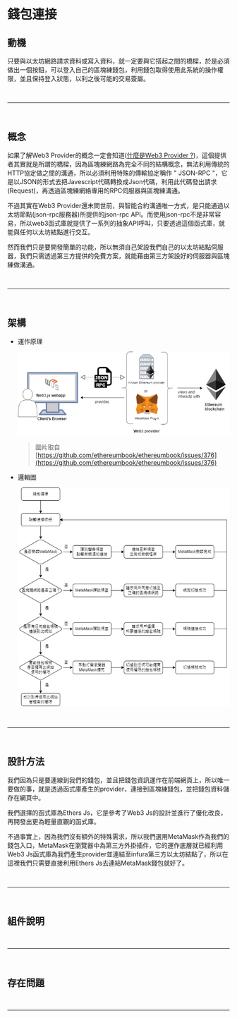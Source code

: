# 錢包連接

## 動機
只要與以太坊網路請求資料或寫入資料，就一定要與它搭起之間的橋樑，於是必須做出一個按鈕，可以登入自己的區塊練錢包，利用錢包取得使用此系統的操作權限，並且保持登入狀態，以利之後可能的交易簽屬。

<br/>
<hr/>
<br/>

## 概念
如果了解Web3 Provider的概念一定會知道([什麼是Web3 Provider ?]())，這個提供者其實就是所謂的橋樑，因為區塊練網路為完全不同的結構概念，無法利用傳統的HTTP協定做之間的溝通，所以必須利用特殊的傳輸協定稱作 " JSON-RPC "，它是以JSON的形式去把Javescript代碼轉換成Json代碼，利用此代碼發出請求(Request)，再透過區塊練網絡專用的RPC伺服器與區塊練溝通。

不過其實在Web3 Provider還未問世前，與智能合約溝通唯一方式，是只能通過以太坊節點(json-rpc服務器)所提供的json-rpc API。而使用json-rpc不是非常容易，所以web3函式庫就提供了一系列的抽象API呼叫，只要透過這個函式庫，就能與任何以太坊結點進行交互。

然而我們只是要開發簡單的功能，所以無須自己架設我們自己的以太坊結點伺服器，我們只需透過第三方提供的免費方案，就能藉由第三方架設好的伺服器與區塊練做溝通。

<br/>
<hr/>
<br/>

## 架構

* 運作原理
    
    ![](../../public/image/20210126121134.webp)
    > 圖片取自[https://github.com/ethereumbook/ethereumbook/issues/376](https://github.com/ethereumbook/ethereumbook/issues/376)

* 邏輯圖

    ![](../../public/image/%E9%8C%A2%E5%8C%85%E9%80%A3%E6%8E%A5.png)

<br/>
<hr/>
<br/>

## 設計方法
我們因為只是要連線到我們的錢包，並且把錢包資訊運作在前端網頁上，所以唯一要做的事，就是透過函式庫產生的provider，連接到區塊練錢包，並把錢包資料儲存在網頁中。

我們選擇的函式庫為Ethers Js，它是參考了Web3 Js的設計並進行了優化改良，再開發出更為輕量直觀的函式庫。

不過事實上，因為我們沒有額外的特殊需求，所以我們選用MetaMask作為我們的錢包入口，MetaMask在瀏覽器中為第三方外掛插件，它的運作底層就已經利用Web3 Js函式庫為我們產生provider並連結至infura第三方以太坊結點了，所以在這裡我們只需要直接利用Ethers Js去連結MetaMask錢包就好了。

<br/>
<hr/>
<br/>

## 組件說明



<br/>
<hr/>
<br/>

## 存在問題

<br/>
<hr/>
<br/>